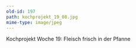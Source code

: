 ```yaml
---
old-id: 197
path: kochprojekt_19_08.jpg
mime-type: image/jpeg
---
```

Kochprojekt Woche 19:
Fleisch frisch in der Pfanne
